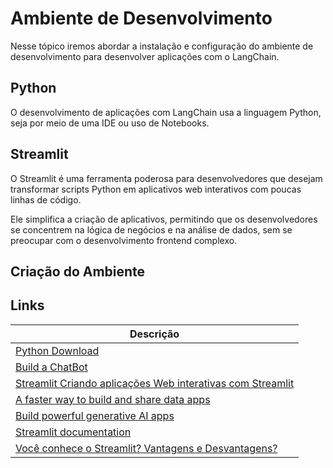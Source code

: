 # Ambiente de Desenvolvimento

>
Nesse tópico iremos abordar a instalação e configuração do 
ambiente de desenvolvimento para desenvolver aplicações 
com o LangChain.
>
## Python 
>
O desenvolvimento de aplicações com LangChain usa a linguagem Python, seja por meio de 
uma IDE ou uso de Notebooks.
>
## Streamlit
>
O Streamlit é uma ferramenta poderosa para desenvolvedores
que desejam transformar scripts Python em aplicativos web 
interativos com poucas linhas de código. 
>
>
Ele simplifica a criação de aplicativos, permitindo que os 
desenvolvedores se concentrem na lógica de negócios e na 
análise de dados, sem se preocupar com o desenvolvimento 
frontend complexo.
>

## Criação do Ambiente 
>

>

## 

## Links
| Descrição                 |
|----------------------------------------------------------------|
| [Python Download](https://www.python.org/downloads/)           |
| [Build a ChatBot](https://python.langchain.com/v0.2/docs/tutorials/chatbot/) 
| [Streamlit Criando aplicações Web interativas com Streamlit](https://medium.com/@habbema/streamlit-b955dfbdc0d3#:~:text=Introdu%C3%A7%C3%A3o,p%C3%A1gina%20web%20com%20um%20formul%C3%A1rio.)|
| [A faster way to build and share data apps](https://streamlit.io/)     |
| [Build powerful generative AI apps](https://streamlit.io/generative-ai)     |
| [Streamlit documentation](https://docs.streamlit.io/)
| [Você conhece o Streamlit? Vantagens e Desvantagens?](https://www.youtube.com/watch?v=yPiRb87Ag9U)


